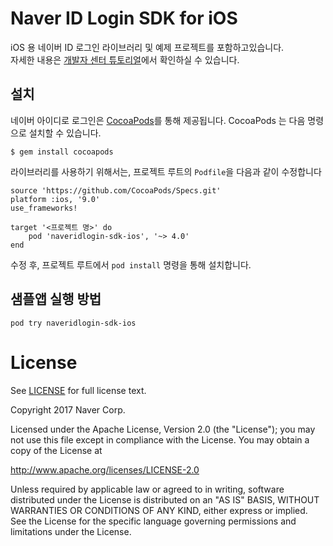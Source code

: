 # Naver ID Login SDK for iOS

iOS 용 네이버 ID 로그인 라이브러리 및 예제 프로젝트를 포함하고있습니다.<br>
자세한 내용은 [개발자 센터 튜토리얼](https://developers.naver.com/docs/login/ios/)에서 확인하실 수 있습니다.

## 설치

네이버 아이디로 로그인은 [CocoaPods](https://cocoapods.org/)를 통해 제공됩니다. CocoaPods 는 다음 명령으로 설치할 수 있습니다.

```
$ gem install cocoapods
```

라이브러리를 사용하기 위해서는, 프로젝트 루트의 `Podfile`을 다음과 같이 수정합니다

```
source 'https://github.com/CocoaPods/Specs.git'
platform :ios, '9.0'
use_frameworks!

target '<프로젝트 명>' do
    pod 'naveridlogin-sdk-ios', '~> 4.0'
end
```

수정 후, 프로젝트 루트에서 `pod install` 명령을 통해 설치합니다.

## 샘플앱 실행 방법

```
pod try naveridlogin-sdk-ios
```

# License

See [LICENSE](LICENSE) for full license text.

Copyright 2017 Naver Corp.

Licensed under the Apache License, Version 2.0 (the "License"); you may not use this file except in compliance with the License. You may obtain a copy of the License at

http://www.apache.org/licenses/LICENSE-2.0

Unless required by applicable law or agreed to in writing, software distributed under the License is distributed on an "AS IS" BASIS, WITHOUT WARRANTIES OR CONDITIONS OF ANY KIND, either express or implied. See the License for the specific language governing permissions and limitations under the License.
